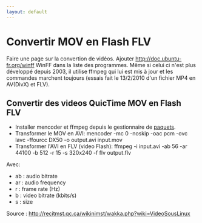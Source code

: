 ```yaml
---
layout: default
---
```


# Convertir MOV en Flash FLV

Faire une page sur la convertion de vidéos. Ajouter <http://doc.ubuntu-fr.org/winff> WinFF dans la liste des programmes.
Même si celui ci n'est plus développé depuis 2003, il utilise ffmpeg qui lui est mis à jour et les commandes marchent toujours (essais fait le 13/2/2010 d'un fichier MP4 en AV(DivX) et FLV).

## Convertir des videos QuicTime MOV en Flash FLV

- Installer mencoder et ffmpeg depuis le gestionnaire de [paquets](Paquet).
- Transformer le MOV en AVI: mencoder -mc 0 -noskip -oac pcm -ovc lavc
  -ffourcc DX50 -o output.avi input.mov
- Transformer l'AVI en FLV (video Flash): ffmpeg -i input.avi -ab 56 -ar
  44100 -b 512 -r 15 -s 320x240 -f flv output.flv

Avec:

- ab : audio bitrate
- ar : audio frequency
- r : frame rate (Hz)
- b : video bitrate (kbits/s)
- s : size

Source : <http://recitmst.qc.ca/wikinimst/wakka.php?wiki=VideoSousLinux>
